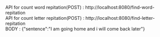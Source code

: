 API for count word repitation(POST) : http://localhost:8080/find-word-repitation <br>
API for count letter repitation(POST) : http://localhost:8080/find-letter-repitation <br>
BODY : {"sentence":"I am going home and i will come back later"}
